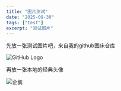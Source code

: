 ```yaml
---
title: "图片测试"
date: "2025-09-30"
tags: ["test"]
excerpt: "测试图片"
---
```


先放一张测试图片吧，来自我的github图床仓库 

![GitHub Logo](https://raw.githubusercontent.com/Holidayrabbit/Imagehosting/main/BlogImg/202409231118945.png "GitHub Logo")

再放一张本地的经典头像

![企鹅](/MyBlog/images/test_img/QQ.png)